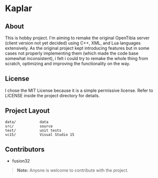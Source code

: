 # Kaplar

## About
This is hobby project. I'm aiming to remake the original OpenTibia server (client version not yet decided) using C++, XML, and Lua languages extensively. As the original project kept introducing features but in some cases not properly implementing them (which made the code base somewhat inconsistent), i felt i could try to remake the whole thing from scratch, optimizing and improving the functionality on the way.

## License
I chose the MIT License because it is a simple permissive license.
Refer to LICENSE inside the project directory for details.

## Project Layout
```
data/           data
src/            source
test/			unit tests
vc15/           Visual Studio 15
```

## Contributors

- fusion32

> **Note:** Anyone is welcome to contribute with the project.
